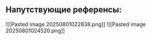 
## Напутствующие референсы:

![[Pasted image 20250801022838.png]]
![[Pasted image 20250801024520.png]]


